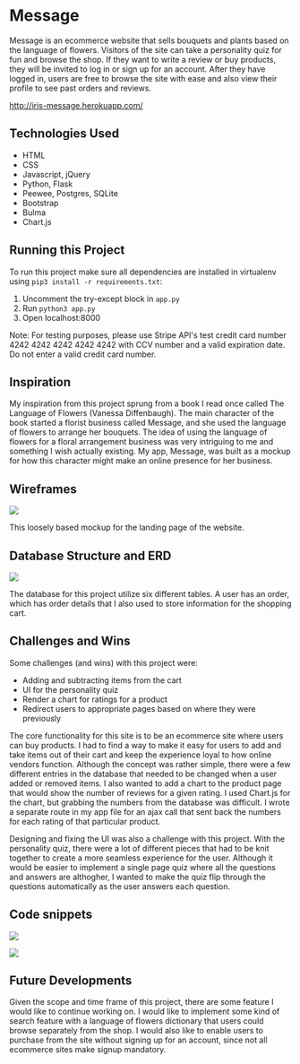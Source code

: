 # Message
Message is an ecommerce website that sells bouquets and plants based on the language of flowers. Visitors of the site can take a personality quiz for fun and browse the shop. If they want to write a review or buy products, they will be invited to log in or sign up for an account. After they have logged in, users are free to browse the site with ease and also view their profile to see past orders and reviews.

http://iris-message.herokuapp.com/

## Technologies Used
- HTML
- CSS
- Javascript, jQuery
- Python, Flask
- Peewee, Postgres, SQLite
- Bootstrap
- Bulma
- Chart.js

## Running this Project
To run this project make sure all dependencies are installed in virtualenv using `pip3 install -r requirements.txt`:
1. Uncomment the try-except block in `app.py`
2. Run `python3 app.py`
3. Open localhost:8000

Note:
For testing purposes, please use Stripe API's test credit card number 4242 4242 4242 4242 4242 with CCV number and a valid expiration date. Do not enter a valid credit card number.

## Inspiration
My inspiration from this project sprung from a book I read once called The Language of Flowers (Vanessa Diffenbaugh). The main character of the book started a florist business called Message, and she used the language of flowers to arrange her bouquets. The idea of using the language of flowers for a floral arrangement business was very intriguing to me and something I wish actually existing. My app, Message, was built as a mockup for how this character might make an online presence for her business.

## Wireframes
![](https://trello-attachments.s3.amazonaws.com/5c9e4637f5576c5cf941a49b/5caedbdd6fe8fd34cf61b1f4/dde3a2ca8245d21fcdd57a1932b7ce57/index.jpg)

This loosely based mockup for the landing page of the website.

## Database Structure and ERD

![](https://trello-attachments.s3.amazonaws.com/5c9e4637f5576c5cf941a49b/5c9e5af7bb914116866458cf/5b29ec943faebe19fb9c4c279d86e51e/IMG_5480.jpg)

The database for this project utilize six different tables. A user has an order, which has order details that I also used to store information for the shopping cart. 

## Challenges and Wins
Some challenges (and wins) with this project were:
- Adding and subtracting items from the cart
- UI for the personality quiz
- Render a chart for ratings for a product
- Redirect users to appropriate pages based on where they were previously

The core functionality for this site is to be an ecommerce site where users can buy products. I had to find a way to make it easy for users to add and take items out of their cart and keep the experience loyal to how online vendors function. Although the concept was rather simple, there were a few different entries in the database that needed to be changed when a user added or removed items. I also wanted to add a chart to the product page that would show the number of reviews for a given rating. I used Chart.js for the chart, but grabbing the numbers from the database was difficult. I wrote a separate route in my app file for an ajax call that sent back the numbers for each rating of that particular product.

Designing and fixing the UI was also a challenge with this project. With the personality quiz, there were a lot of different pieces that had to be knit together to create a more seamless experience for the user. Although it would be easier to implement a single page quiz where all the questions and answers are althogher, I wanted to make the quiz flip through the questions automatically as the user answers each question.

## Code snippets
![](https://trello-attachments.s3.amazonaws.com/5c9e4637f5576c5cf941a49b/5cb0211dca5181560a7272ed/d7fa10b7f7b6fdc2d643ec7a3b7bb9ab/Screen_Shot_2019-04-11_at_9.36.18_PM.png)

![](https://trello-attachments.s3.amazonaws.com/5c9e4637f5576c5cf941a49b/5cb0211dca5181560a7272ed/ea4315fc48a8ffc2b6522df4ad88a6dc/Screen_Shot_2019-04-11_at_9.38.32_PM.png)

## Future Developments
Given the scope and time frame of this project, there are some feature I would like to continue working on. I would like to implement some kind of search feature with a language of flowers dictionary that users could browse separately from the shop. I would also like to enable users to purchase from the site without signing up for an account, since not all ecommerce sites make signup mandatory. 


